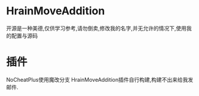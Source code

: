 # HrainMoveAddition
开源是一种美德,仅供学习参考,请勿倒卖,修改我的名字,并无允许的情况下,使用我的配置与源码
# 插件
NoCheatPlus使用魔改分支 HrainMoveAddition插件自行构建,构建不出来给我发邮件.
